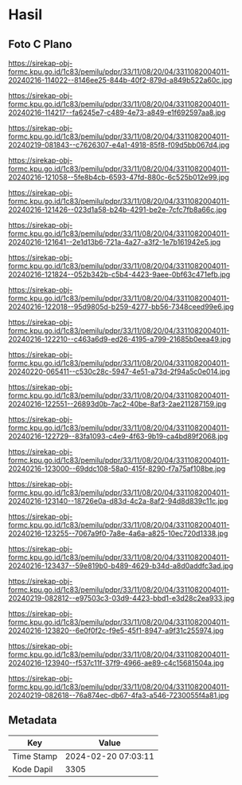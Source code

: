 # Hasil

## Foto C Plano

https://sirekap-obj-formc.kpu.go.id/1c83/pemilu/pdpr/33/11/08/20/04/3311082004011-20240216-114022--8146ee25-844b-40f2-879d-a849b522a60c.jpg

https://sirekap-obj-formc.kpu.go.id/1c83/pemilu/pdpr/33/11/08/20/04/3311082004011-20240216-114217--fa6245e7-c489-4e73-a849-e1f692597aa8.jpg

https://sirekap-obj-formc.kpu.go.id/1c83/pemilu/pdpr/33/11/08/20/04/3311082004011-20240219-081843--c7626307-e4a1-4918-85f8-f09d5bb067d4.jpg

https://sirekap-obj-formc.kpu.go.id/1c83/pemilu/pdpr/33/11/08/20/04/3311082004011-20240216-121058--5fe8b4cb-6593-47fd-880c-6c525b012e99.jpg

https://sirekap-obj-formc.kpu.go.id/1c83/pemilu/pdpr/33/11/08/20/04/3311082004011-20240216-121426--023d1a58-b24b-4291-be2e-7cfc7fb8a66c.jpg

https://sirekap-obj-formc.kpu.go.id/1c83/pemilu/pdpr/33/11/08/20/04/3311082004011-20240216-121641--2e1d13b6-721a-4a27-a3f2-1e7b161942e5.jpg

https://sirekap-obj-formc.kpu.go.id/1c83/pemilu/pdpr/33/11/08/20/04/3311082004011-20240216-121824--052b342b-c5b4-4423-9aee-0bf63c471efb.jpg

https://sirekap-obj-formc.kpu.go.id/1c83/pemilu/pdpr/33/11/08/20/04/3311082004011-20240216-122018--95d9805d-b259-4277-bb56-7348ceed99e6.jpg

https://sirekap-obj-formc.kpu.go.id/1c83/pemilu/pdpr/33/11/08/20/04/3311082004011-20240216-122210--c463a6d9-ed26-4195-a799-21685b0eea49.jpg

https://sirekap-obj-formc.kpu.go.id/1c83/pemilu/pdpr/33/11/08/20/04/3311082004011-20240220-065411--c530c28c-5947-4e51-a73d-2f94a5c0e014.jpg

https://sirekap-obj-formc.kpu.go.id/1c83/pemilu/pdpr/33/11/08/20/04/3311082004011-20240216-122551--26893d0b-7ac2-40be-8af3-2ae211287159.jpg

https://sirekap-obj-formc.kpu.go.id/1c83/pemilu/pdpr/33/11/08/20/04/3311082004011-20240216-122729--83fa1093-c4e9-4f63-9b19-ca4bd89f2068.jpg

https://sirekap-obj-formc.kpu.go.id/1c83/pemilu/pdpr/33/11/08/20/04/3311082004011-20240216-123000--69ddc108-58a0-415f-8290-f7a75af108be.jpg

https://sirekap-obj-formc.kpu.go.id/1c83/pemilu/pdpr/33/11/08/20/04/3311082004011-20240216-123140--18726e0a-d83d-4c2a-8af2-94d8d839c11c.jpg

https://sirekap-obj-formc.kpu.go.id/1c83/pemilu/pdpr/33/11/08/20/04/3311082004011-20240216-123255--7067a9f0-7a8e-4a6a-a825-10ec720d1338.jpg

https://sirekap-obj-formc.kpu.go.id/1c83/pemilu/pdpr/33/11/08/20/04/3311082004011-20240216-123437--59e819b0-b489-4629-b34d-a8d0addfc3ad.jpg

https://sirekap-obj-formc.kpu.go.id/1c83/pemilu/pdpr/33/11/08/20/04/3311082004011-20240219-082812--e97503c3-03d9-4423-bbd1-e3d28c2ea933.jpg

https://sirekap-obj-formc.kpu.go.id/1c83/pemilu/pdpr/33/11/08/20/04/3311082004011-20240216-123820--6e0f0f2c-f9e5-45f1-8947-a9f31c255974.jpg

https://sirekap-obj-formc.kpu.go.id/1c83/pemilu/pdpr/33/11/08/20/04/3311082004011-20240216-123940--f537c11f-37f9-4966-ae89-c4c15681504a.jpg

https://sirekap-obj-formc.kpu.go.id/1c83/pemilu/pdpr/33/11/08/20/04/3311082004011-20240219-082618--76a874ec-db67-4fa3-a546-7230055f4a81.jpg


## Metadata

| Key        | Value               |
| ---------- | ------------------- |
| Time Stamp | 2024-02-20 07:03:11 |
| Kode Dapil | 3305                |



